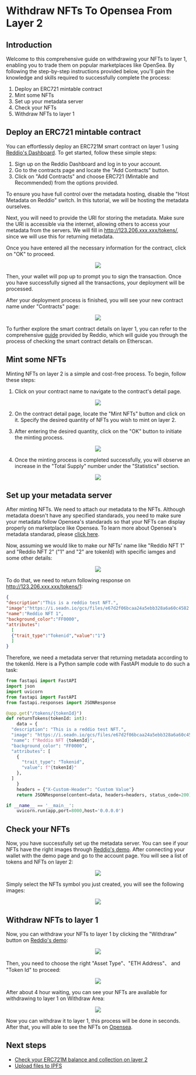 # Withdraw NFTs To Opensea From Layer 2

## Introduction

Welcome to this comprehensive guide on withdrawing your NFTs to layer 1, enabling you to trade them on popular marketplaces like OpenSea. By following the step-by-step instructions provided below, you'll gain the knowledge and skills required to successfully complete the process:

1. Deploy an ERC721 mintable contract
2. Mint some NFTs
3. Set up your metadata server
4. Check your NFTs 
5. Withdraw NFTs to layer 1

## Deploy an ERC721 mintable contract

You can effortlessly deploy an ERC721M smart contract on layer 1 using [Reddio's Dashboard](https://dashboard.reddio.com/). To get started, follow these simple steps:

1. Sign up on the Reddio Dashboard and log in to your account.
2. Go to the contracts page and locate the "Add Contracts" button.
3. Click on "Add Contracts" and choose ERC721 (Mintable and Recommended) from the options provided.

To ensure you have full control over the metadata hosting, disable the "Host Metadata on Reddio" switch. In this tutorial, we will be hosting the metadata ourselves. 

Next, you will need to provide the URI for storing the metadata. Make sure the URI is accessible via the internet, allowing others to access your metadata from the servers.
We will fill in http://123.206.xxx.xxx/tokens/, since we will use this for returning metadata.

Once you have entered all the necessary information for the contract, click on "OK" to proceed.

<p align="center">
  <img src="/opensea-1.png"/>
</p>

Then, your wallet will pop up to prompt you to sign the transaction. Once you have successfully signed all the transactions, your deployment will be processed.

After your deployment process is finished, you will see your new contract name under "Contracts" page:

<p align="center">
  <img src="/new_deploy_NFT.png"/>
</p>

To further explore the smart contract details on layer 1, you can refer to the comprehensive [guide](https://docs.reddio.com/guide/getting-started/check-your-eth-erc20-nft-balance.html#view-smart-contract-details-on-layer-1) provided by Reddio, which will guide you through the process of checking the smart contract details on Etherscan.


## Mint some NFTs

Minting NFTs on layer 2 is a simple and cost-free process. To begin, follow these steps:

1. Click on your contract name to navigate to the contract's detail page.

<p align="center">
  <img src="/opensea-2.png"/>
</p>

2. On the contract detail page, locate the "Mint NFTs" button and click on it. Specify the desired quantity of NFTs you wish to mint on layer 2.

3. After entering the desired quantity, click on the "OK" button to initiate the minting process.

<p align="center">
  <img src="/opensea-3.png"/>
</p>

4. Once the minting process is completed successfully, you will observe an increase in the "Total Supply" number under the "Statistics" section.

<p align="center">
  <img src="/opensea-4.png"/>
</p>


## Set up your metadata server

After minting NFTs. We need to attach our metadata to the NFTs. Although metadata doesn't have any specified standarads, you need to make sure your metadata follow Opensea's standarads so that your NFTs can display properly on marketplace like Opensea. To learn more about Opensea's metadata standarad, please [click here](https://docs.opensea.io/docs/metadata-standards).

Now, assuming we would like to make our NFTs' name like "Reddio NFT 1" and "Reddio NFT 2" ("1" and "2" are tokenId) with specific iamges and some other details:

<p align="center">
  <img src="/opensea-5.png"/>
</p>

To do that, we need to return following response on http://123.206.xxx.xxx/tokens/1:

```json
{
"description":"This is a reddio test NFT.",
"image":"https://i.seadn.io/gcs/files/e67d2f06bcaa24a5ebb328a6a60c4582.png",
"name":"Reddio NFT 1",
"background_color":"FF0000",
"attributes":
  [
  {"trait_type":"Tokenid","value":"1"}
  ]
}
```

Therefore, we need a metadata server that returning metadata according to the tokenId. Here is a Python sample code with FastAPI module to do such a task:

```python
from fastapi import FastAPI
import json
import uvicorn
from fastapi import FastAPI
from fastapi.responses import JSONResponse

@app.get("/tokens/{tokenId}")
def returnTokens(tokenId: int):
    data = {
  "description": "This is a reddio test NFT.", 
  "image": "https://i.seadn.io/gcs/files/e67d2f06bcaa24a5ebb328a6a60c4582.png", 
  "name": f"Reddio NFT {tokenId}",
  "background_color": "FF0000",
  "attributes": [
    {
      "trait_type": "Tokenid", 
      "value": f"{tokenId}"
    }, 
  ]
    }
    headers = {"X-Custom-Header": "Custom Value"}
    return JSONResponse(content=data, headers=headers, status_code=200)

if __name__ == '__main__':
    uvicorn.run(app,port=8000,host='0.0.0.0')

```


## Check your NFTs 

Now, you have successfully set up the metadata server. You can see if your NFTs have the right images through [Reddio's demo](https://demos.reddio.com/). After connecting your wallet with the demo page and go to the account page. You will see a list of tokens and NFTs on layer 2:

<p align="center">
  <img src="/opensea-6.png"/>
</p>

Simply select the NFTs symbol you just created, you will see the following images:

<p align="center">
  <img src="/opensea-7.png"/>
</p>

## Withdraw NFTs to layer 1

Now, you can withdraw your NFTs to layer 1 by clicking the "Withdraw" button on [Reddio's demo](https://demos.reddio.com/):

<p align="center">
  <img src="/opensea-8.png"/>
</p>

Then, you need to choose the right "Asset Type"、"ETH Address"、 and "Token Id" to proceed:

<p align="center">
  <img src="/opensea-9.png"/>
</p>

After about 4 hour waiting, you can see your NFTs are available for withdrawing to layer 1 on Withdraw Area:

<p align="center">
  <img src="/opensea-10.png"/>
</p>

Now you can withdraw it to layer 1, this process will be done in seconds. After that, you will able to see the NFTs on [Opensea](https://testnets.opensea.io/collection/20230620-opensea-test).







## Next steps

- [Check your ERC721M balance and collection on layer 2](https://docs.reddio.com/guide/getting-started/check-your-eth-erc20-nft-balance.html#view-erc721-erc721m-balance-on-layer-2)
- [Upload files to IPFS](/guide/getting-started/upload-files-to-ipfs)